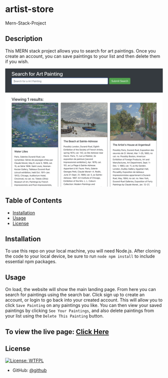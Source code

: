 # artist-store
Mern-Stack-Project
## Description

This MERN stack project allows you to search for art paintings. Once you create an account, you can save paintings to your list and then delete them if you wish.

![Project Image](./client/src/screenshot.art.painting.search.png)
## Table of Contents

- [Installation](#installation)
- [Usage](#usage)
- [License](#license)

## Installation

To use this repo on your local machine, you will need Node.js. After cloning the code to your local device, be sure to run `node npm install` to include essential npm packages.

## Usage

On load, the website will show the main landing page. From here you can search for paintings using the search bar. Click sign up to create an account, or login to go back into your created account. This will allow you to click `Save Painting` on any paintings you like. You can then view your saved paintings by clicking `See Your Paintings`, and also delete paintings from your list using the `Delete This Painting` button.

## To view the live page: [Click Here]("/")

## License

[![License: WTFPL](https://img.shields.io/badge/License-WTFPL-brightgreen.svg)](http://www.wtfpl.net/about/)

- GitHub: [@github](https://github.com/vloriandervishi/artist-store)
